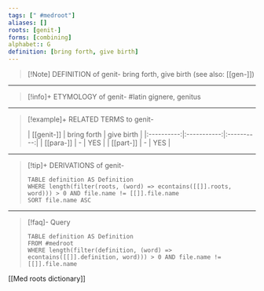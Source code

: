 ```yaml
---
tags: [" #medroot"]
aliases: []
roots: [genit-]
forms: [combining]
alphabet:: G
definition: [bring forth, give birth]
---
```

>[!Note] DEFINITION of genit-
>bring forth, give birth (see also: [[gen-]])
_____
>[!info]+ ETYMOLOGY of genit-
>#latin gignere, genitus
_____
>[!example]+ RELATED TERMS to genit-
>
>| [[genit-]] | bring forth | give birth |
|:----------:|:-----------:|:----------:|
| [[para-]]  |      -      |    YES     |
| [[part-]]  |      -      | YES           |
_____
>[!tip]+ DERIVATIONS of genit-
>```dataview
>TABLE definition AS Definition 
>WHERE length(filter(roots, (word) => econtains([[]].roots, word))) > 0 AND file.name != [[]].file.name
>SORT file.name ASC
>```
____
>[!faq]- Query
>
>```dataview
>TABLE definition AS Definition
>FROM #medroot
>WHERE length(filter(definition, (word) => econtains([[]].definition, word))) > 0 AND file.name != [[]].file.name
>```

[[Med roots dictionary]]